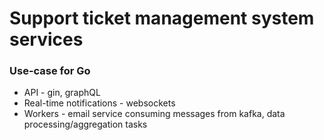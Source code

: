 # Support ticket management system services

### Use-case for Go

- API - gin, graphQL
- Real-time notifications - websockets
- Workers - email service consuming messages from kafka, data processing/aggregation tasks

